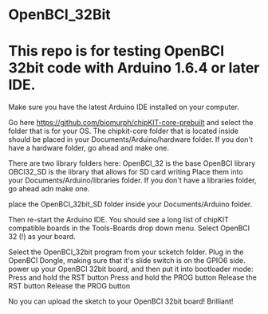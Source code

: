 # OpenBCI_32Bit
# This repo is for testing OpenBCI 32bit code with Arduino 1.6.4 or later IDE.

Make sure you have the latest Arduino IDE installed on your computer.

Go here https://github.com/biomurph/chipKIT-core-prebuilt and select the folder that is for your OS.
The chipkit-core folder that is located inside should be placed in your
    Documents/Arduino/hardware
folder. If you don't have a hardware folder, go ahead and make one.

There are two library folders here:
    OpenBCI_32  is the base OpenBCI library
    OBCI32_SD is the library that allows for SD card writing
Place them into your
        Documents/Arduino/libraries
folder. If you don't have a libraries folder, go ahead adn make one.

place the OpenBCI_32bit_SD folder inside your
    Documents/Arduino
folder.

Then re-start the Arduino IDE. You should see a long list of chipKIT compatible boards in the Tools-Boards drop down menu. Select OpenBCI 32 (!) as your board.

Select the OpenBCI_32bit program from your scketch folder.
Plug in the OpenBCI Dongle, making sure that it's slide switch is on the GPIO6 side.
power up your OpenBCI 32bit board, and then put it into bootloader mode:
    Press and hold the RST button
    Press and hold the PROG button
    Release the RST button
    Release the PROG button
    
No you can upload the sketch to your OpenBCI 32bit board! Brilliant!


